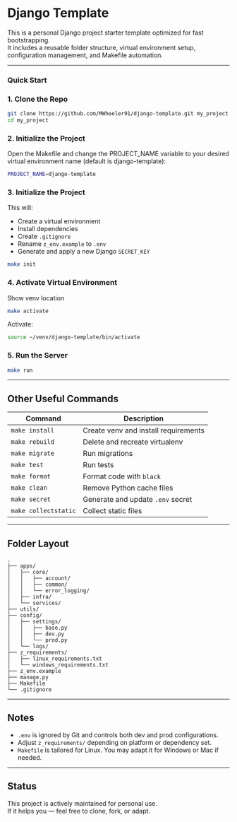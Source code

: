 # Django Template

This is a personal Django project starter template optimized for fast bootstrapping.  
It includes a reusable folder structure, virtual environment setup, configuration management, and Makefile automation.

---

### Quick Start

### 1. Clone the Repo

```bash
git clone https://github.com/MWheeler91/django-template.git my_project
cd my_project
```

### 2. Initialize the Project

Open the Makefile and change the PROJECT_NAME variable to your desired virtual environment name (default is django-template):

```bash
PROJECT_NAME=django-template
```


### 3. Initialize the Project

This will:
- Create a virtual environment
- Install dependencies
- Create `.gitignore`
- Rename `z_env.example` to `.env`
- Generate and apply a new Django `SECRET_KEY`

```bash
make init
```

### 4. Activate Virtual Environment

Show venv location

```bash
make activate
```

Activate:

```bash
source ~/venv/django-template/bin/activate
```

### 5. Run the Server

```bash
make run
```

---

##  Other Useful Commands

| Command         | Description                           |
|-----------------|---------------------------------------|
| `make install`  | Create venv and install requirements  |
| `make rebuild`  | Delete and recreate virtualenv        |
| `make migrate`  | Run migrations                        |
| `make test`     | Run tests                             |
| `make format`   | Format code with `black`              |
| `make clean`    | Remove Python cache files             |
| `make secret`   | Generate and update `.env` secret     |
| `make collectstatic` | Collect static files             |

---

##  Folder Layout

```
.
├── apps/
│   ├── core/
│   │   ├── account/
│   │   ├── common/
│   │   └── error_logging/
│   ├── infra/
│   └── services/
├── utils/
├── config/
│   ├── settings/
│   │   ├── base.py
│   │   ├── dev.py
│   │   └── prod.py
│   └── logs/
├── z_requirements/
│   ├── linux_requirements.txt
│   └── windows_requirements.txt
├── z_env.example
├── manage.py
├── Makefile
└── .gitignore
```

---

##  Notes

- `.env` is ignored by Git and controls both dev and prod configurations.
- Adjust `z_requirements/` depending on platform or dependency set.
- `Makefile` is tailored for Linux. You may adapt it for Windows or Mac if needed.

---

##  Status

This project is actively maintained for personal use.  
If it helps you — feel free to clone, fork, or adapt.

